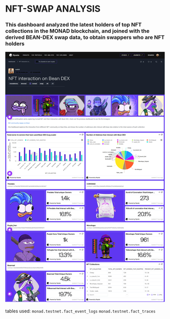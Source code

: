# NFT-SWAP ANALYSIS

### This dashboard analyzed the latest holders of top NFT collections in the MONAD blockchain, and joined with the derived BEAN-DEX swap data, to obtain swappers who are NFT holders
![Bean DEX DASHBOARD](./BEANDEX_NFT-SWAP.png)

tables used:
`monad.testnet.fact_event_logs`
`monad.testnet.fact_traces`
